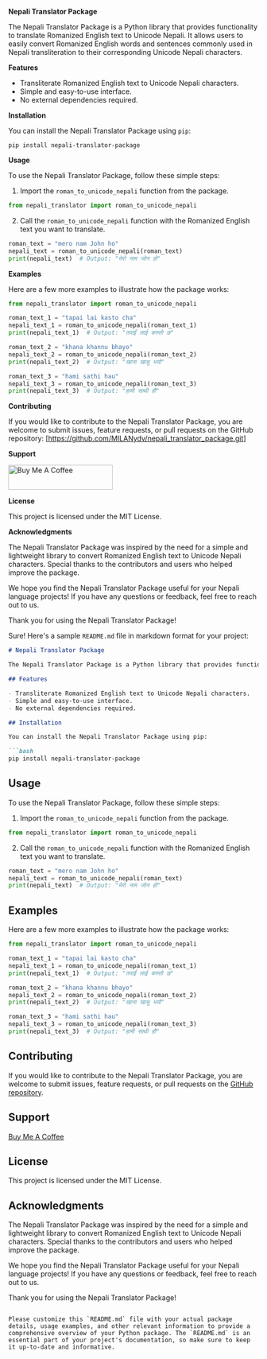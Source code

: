 **Nepali Translator Package**

The Nepali Translator Package is a Python library that provides functionality to translate Romanized English text to Unicode Nepali. It allows users to easily convert Romanized English words and sentences commonly used in Nepali transliteration to their corresponding Unicode Nepali characters.

**Features**

- Transliterate Romanized English text to Unicode Nepali characters.
- Simple and easy-to-use interface.
- No external dependencies required.

**Installation**

You can install the Nepali Translator Package using `pip`:

```
pip install nepali-translator-package
```

**Usage**

To use the Nepali Translator Package, follow these simple steps:

1. Import the `roman_to_unicode_nepali` function from the package.

```python
from nepali_translator import roman_to_unicode_nepali
```

2. Call the `roman_to_unicode_nepali` function with the Romanized English text you want to translate.

```python
roman_text = "mero nam John ho"
nepali_text = roman_to_unicode_nepali(roman_text)
print(nepali_text)  # Output: "मेरो नाम जोन हो"
```

**Examples**

Here are a few more examples to illustrate how the package works:

```python
from nepali_translator import roman_to_unicode_nepali

roman_text_1 = "tapai lai kasto cha"
nepali_text_1 = roman_to_unicode_nepali(roman_text_1)
print(nepali_text_1)  # Output: "तपाईं लाई कस्तो छ"

roman_text_2 = "khana khannu bhayo"
nepali_text_2 = roman_to_unicode_nepali(roman_text_2)
print(nepali_text_2)  # Output: "खाना खान्नु भयो"

roman_text_3 = "hami sathi hau"
nepali_text_3 = roman_to_unicode_nepali(roman_text_3)
print(nepali_text_3)  # Output: "हामी साथी हौ"
```

**Contributing**

If you would like to contribute to the Nepali Translator Package, you are welcome to submit issues, feature requests, or pull requests on the GitHub repository: [https://github.com/MILANydv/nepali_translator_package.git] 

**Support**

<a href="https://www.buymeacoffee.com/ymilanproj" target="_blank"><img src="https://cdn.buymeacoffee.com/buttons/v2/default-yellow.png" alt="Buy Me A Coffee" height="50px" width="210px"></a>


**License**

This project is licensed under the MIT License.

**Acknowledgments**

The Nepali Translator Package was inspired by the need for a simple and lightweight library to convert Romanized English text to Unicode Nepali characters. Special thanks to the contributors and users who helped improve the package.

We hope you find the Nepali Translator Package useful for your Nepali language projects! If you have any questions or feedback, feel free to reach out to us.

Thank you for using the Nepali Translator Package!



Sure! Here's a sample `README.md` file in markdown format for your project:

```markdown
# Nepali Translator Package

The Nepali Translator Package is a Python library that provides functionality to translate Romanized English text to Unicode Nepali. It allows users to easily convert Romanized English words and sentences commonly used in Nepali transliteration to their corresponding Unicode Nepali characters.

## Features

- Transliterate Romanized English text to Unicode Nepali characters.
- Simple and easy-to-use interface.
- No external dependencies required.

## Installation

You can install the Nepali Translator Package using pip:

```bash
pip install nepali-translator-package
```

## Usage

To use the Nepali Translator Package, follow these simple steps:

1. Import the `roman_to_unicode_nepali` function from the package.
```python
from nepali_translator import roman_to_unicode_nepali
```

2. Call the `roman_to_unicode_nepali` function with the Romanized English text you want to translate.
```python
roman_text = "mero nam John ho"
nepali_text = roman_to_unicode_nepali(roman_text)
print(nepali_text)  # Output: "मेरो नाम जोन हो"
```

## Examples

Here are a few more examples to illustrate how the package works:

```python
from nepali_translator import roman_to_unicode_nepali

roman_text_1 = "tapai lai kasto cha"
nepali_text_1 = roman_to_unicode_nepali(roman_text_1)
print(nepali_text_1)  # Output: "तपाईं लाई कस्तो छ"

roman_text_2 = "khana khannu bhayo"
nepali_text_2 = roman_to_unicode_nepali(roman_text_2)
print(nepali_text_2)  # Output: "खाना खान्नु भयो"

roman_text_3 = "hami sathi hau"
nepali_text_3 = roman_to_unicode_nepali(roman_text_3)
print(nepali_text_3)  # Output: "हामी साथी हौ"

```

## Contributing

If you would like to contribute to the Nepali Translator Package, you are welcome to submit issues, feature requests, or pull requests on the [GitHub repository](https://github.com/MILANydv/nepali_translator_package.git).

## Support

[Buy Me A Coffee](https://buymeacoffee.com/milan)

## License

This project is licensed under the MIT License.

## Acknowledgments

The Nepali Translator Package was inspired by the need for a simple and lightweight library to convert Romanized English text to Unicode Nepali characters. Special thanks to the contributors and users who helped improve the package.

We hope you find the Nepali Translator Package useful for your Nepali language projects! If you have any questions or feedback, feel free to reach out to us.

Thank you for using the Nepali Translator Package!
```

Please customize this `README.md` file with your actual package details, usage examples, and other relevant information to provide a comprehensive overview of your Python package. The `README.md` is an essential part of your project's documentation, so make sure to keep it up-to-date and informative.